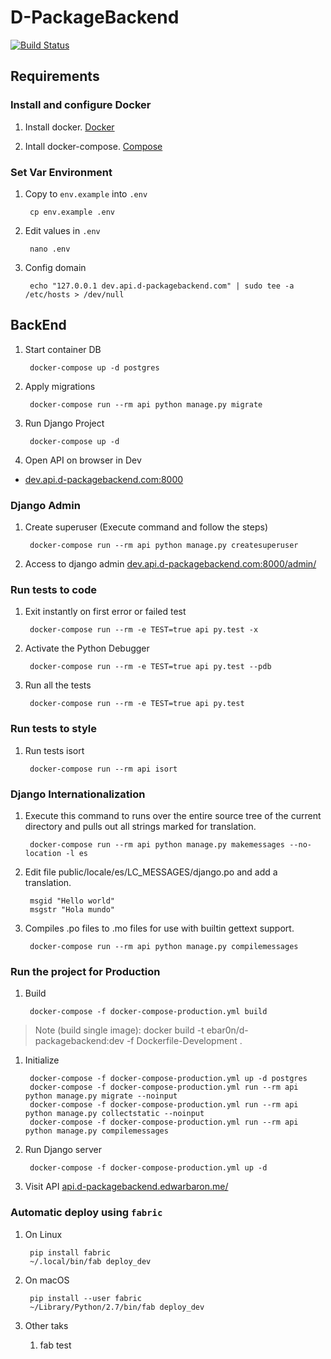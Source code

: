 # D-PackageBackend

[![Build Status](https://travis-ci.com/ebar0n/D-PackageBackend.svg?token=DY8zmJsbUNWWXjfwiUs8&branch=master)](https://travis-ci.com/ebar0n/D-PackageBackend)

## Requirements

### Install and configure Docker

1. Install docker. [Docker](https://docker.github.io/engine/installation/)

1. Intall docker-compose. [Compose](https://docs.docker.com/compose/install/)

### Set Var Environment

1. Copy to `env.example` into `.env`

        cp env.example .env

1. Edit values in `.env`

        nano .env

1. Config domain

        echo "127.0.0.1 dev.api.d-packagebackend.com" | sudo tee -a /etc/hosts > /dev/null

## BackEnd

1. Start container DB

        docker-compose up -d postgres

1. Apply migrations

        docker-compose run --rm api python manage.py migrate

1. Run Django Project

        docker-compose up -d

1. Open API on browser in Dev

* [dev.api.d-packagebackend.com:8000](http://dev.api.d-packagebackend.com:8000)

### Django Admin

1. Create superuser (Execute command and follow the steps)

        docker-compose run --rm api python manage.py createsuperuser

1. Access to django admin [dev.api.d-packagebackend.com:8000/admin/](http://dev.api.d-packagebackend.com:8000/admin/)

### Run tests to code

1. Exit instantly on first error or failed test

        docker-compose run --rm -e TEST=true api py.test -x

1. Activate the Python Debugger

        docker-compose run --rm -e TEST=true api py.test --pdb

1. Run all the tests

        docker-compose run --rm -e TEST=true api py.test

### Run tests to style

1. Run tests isort

        docker-compose run --rm api isort

### Django Internationalization

1. Execute this command to runs over the entire source tree of the current directory and pulls out all strings marked for translation.

        docker-compose run --rm api python manage.py makemessages --no-location -l es

1. Edit file public/locale/es/LC_MESSAGES/django.po and add a translation.

        msgid "Hello world"
        msgstr "Hola mundo"

1. Compiles .po files to .mo files for use with builtin gettext support.

        docker-compose run --rm api python manage.py compilemessages

### Run the project for Production

1. Build

        docker-compose -f docker-compose-production.yml build


> Note (build single image): docker build -t ebar0n/d-packagebackend:dev -f Dockerfile-Development .

1. Initialize

        docker-compose -f docker-compose-production.yml up -d postgres
        docker-compose -f docker-compose-production.yml run --rm api python manage.py migrate --noinput
        docker-compose -f docker-compose-production.yml run --rm api python manage.py collectstatic --noinput
        docker-compose -f docker-compose-production.yml run --rm api python manage.py compilemessages

1. Run Django server

        docker-compose -f docker-compose-production.yml up -d

1. Visit API [api.d-packagebackend.edwarbaron.me/](http://api.d-packagebackend.edwarbaron.me/)

### Automatic deploy using `fabric`

1. On Linux

        pip install fabric
        ~/.local/bin/fab deploy_dev

1. On macOS

        pip install --user fabric
        ~/Library/Python/2.7/bin/fab deploy_dev

1. Other taks

    1. fab test
